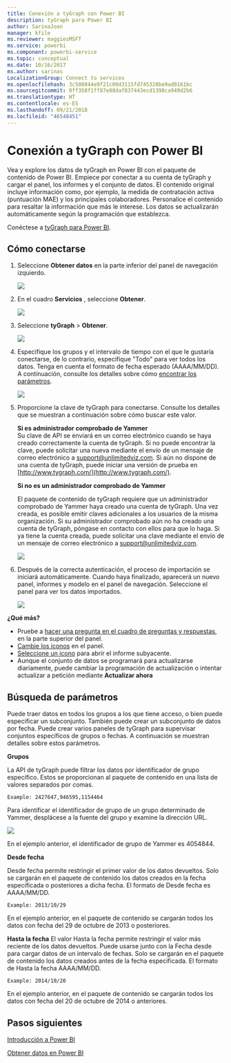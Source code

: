 ```yaml
---
title: Conexión a tyGraph con Power BI
description: tyGraph para Power BI
author: SarinaJoan
manager: kfile
ms.reviewer: maggiesMSFT
ms.service: powerbi
ms.component: powerbi-service
ms.topic: conceptual
ms.date: 10/16/2017
ms.author: sarinas
LocalizationGroup: Connect to services
ms.openlocfilehash: 3c508044e9f21c09d3115fd745320be9ad0161bc
ms.sourcegitcommit: 0ff358f1ff87e88daf837443ecd1398ca949d2b6
ms.translationtype: HT
ms.contentlocale: es-ES
ms.lasthandoff: 09/21/2018
ms.locfileid: "46548451"
---
```

# <a name="connect-to-tygraph--with-power-bi"></a>Conexión a tyGraph con Power BI
Vea y explore los datos de tyGraph en Power BI con el paquete de contenido de Power BI. Empiece por conectar a su cuenta de tyGraph y cargar el panel, los informes y el conjunto de datos. El contenido original incluye información como, por ejemplo, la medida de contratación activa (puntuación MAE) y los principales colaboradores. Personalice el contenido para resaltar la información que más le interese.  Los datos se actualizarán automáticamente según la programación que establezca.

Conéctese a [tyGraph para Power BI](https://app.powerbi.com/getdata/services/tygraph).

## <a name="how-to-connect"></a>Cómo conectarse
1. Seleccione **Obtener datos** en la parte inferior del panel de navegación izquierdo.
   
   ![](media/service-connect-to-tygraph/getdata.png)
2. En el cuadro **Servicios** , seleccione **Obtener**.
   
   ![](media/service-connect-to-tygraph/services.png)
3. Seleccione **tyGraph** \> **Obtener**.
   
   ![](media/service-connect-to-tygraph/tygraph.png)
4. Especifique los grupos y el intervalo de tiempo con el que le gustaría conectarse, de lo contrario, especifique "Todo" para ver todos los datos. Tenga en cuenta el formato de fecha esperado (AAAA/MM/DD). A continuación, consulte los detalles sobre cómo [encontrar los parámetros](#FindingParams).
   
   ![](media/service-connect-to-tygraph/parameters.png)
5. Proporcione la clave de tyGraph para conectarse. Consulte los detalles que se muestran a continuación sobre cómo buscar este valor.
   
    **Si es administrador comprobado de Yammer**  
    Su clave de API se enviará en un correo electrónico cuando se haya creado correctamente la cuenta de tyGraph. Si no puede encontrar la clave, puede solicitar una nueva mediante el envío de un mensaje de correo electrónico a support@unlimitedviz.com. Si aún no dispone de una cuenta de tyGraph, puede iniciar una versión de prueba en [http://www.tygraph.com/](http://www.tygraph.com/). 
   
    **Si no es un administrador comprobado de Yammer**
   
    El paquete de contenido de tyGraph requiere que un administrador comprobado de Yammer haya creado una cuenta de tyGraph. Una vez creada, es posible emitir claves adicionales a los usuarios de la misma organización. Si su administrador comprobado aún no ha creado una cuenta de tyGraph, póngase en contacto con ellos para que lo haga. Si ya tiene la cuenta creada, puede solicitar una clave mediante el envío de un mensaje de correo electrónico a <support@unlimitedviz.com>.
   
    ![](media/service-connect-to-tygraph/creds.png)
6. Después de la correcta autenticación, el proceso de importación se iniciará automáticamente. Cuando haya finalizado, aparecerá un nuevo panel, informes y modelo en el panel de navegación. Seleccione el panel para ver los datos importados.
   
    ![](media/service-connect-to-tygraph/dashboard.png)

**¿Qué más?**

* Pruebe a [hacer una pregunta en el cuadro de preguntas y respuestas](consumer/end-user-q-and-a.md), en la parte superior del panel.
* [Cambie los iconos](service-dashboard-edit-tile.md) en el panel.
* [Seleccione un icono](consumer/end-user-tiles.md) para abrir el informe subyacente.
* Aunque el conjunto de datos se programará para actualizarse diariamente, puede cambiar la programación de actualización o intentar actualizar a petición mediante **Actualizar ahora**

<a name="FindingParams"></a>

## <a name="finding-parameters"></a>Búsqueda de parámetros
Puede traer datos en todos los grupos a los que tiene acceso, o bien puede especificar un subconjunto. También puede crear un subconjunto de datos por fecha. Puede crear varios paneles de tyGraph para supervisar conjuntos específicos de grupos o fechas. A continuación se muestran detalles sobre estos parámetros.

**Grupos**

La API de tyGraph puede filtrar los datos por identificador de grupo específico. Estos se proporcionan al paquete de contenido en una lista de valores separados por comas. 

    Example: 2427647,946595,1154464


Para identificar el identificador de grupo de un grupo determinado de Yammer, desplácese a la fuente del grupo y examine la dirección URL.

![](media/service-connect-to-tygraph/yammer.png)

En el ejemplo anterior, el identificador de grupo de Yammer es 4054844.

**Desde fecha**

Desde fecha permite restringir el primer valor de los datos devueltos. Solo se cargarán en el paquete de contenido los datos creados en la fecha especificada o posteriores a dicha fecha. El formato de Desde fecha es AAAA/MM/DD. 

    Example: 2013/10/29

En el ejemplo anterior, en el paquete de contenido se cargarán todos los datos con fecha del 29 de octubre de 2013 o posteriores. 

**Hasta la fecha** El valor Hasta la fecha permite restringir el valor más reciente de los datos devueltos. Puede usarse junto con la Fecha desde para cargar datos de un intervalo de fechas. Solo se cargarán en el paquete de contenido los datos creados antes de la fecha especificada. El formato de Hasta la fecha AAAA/MM/DD. 

    Example: 2014/10/20

En el ejemplo anterior, en el paquete de contenido se cargarán todos los datos con fecha del 20 de octubre de 2014 o anteriores. 

## <a name="next-steps"></a>Pasos siguientes
[Introducción a Power BI](service-get-started.md)

[Obtener datos en Power BI](service-get-data.md)

